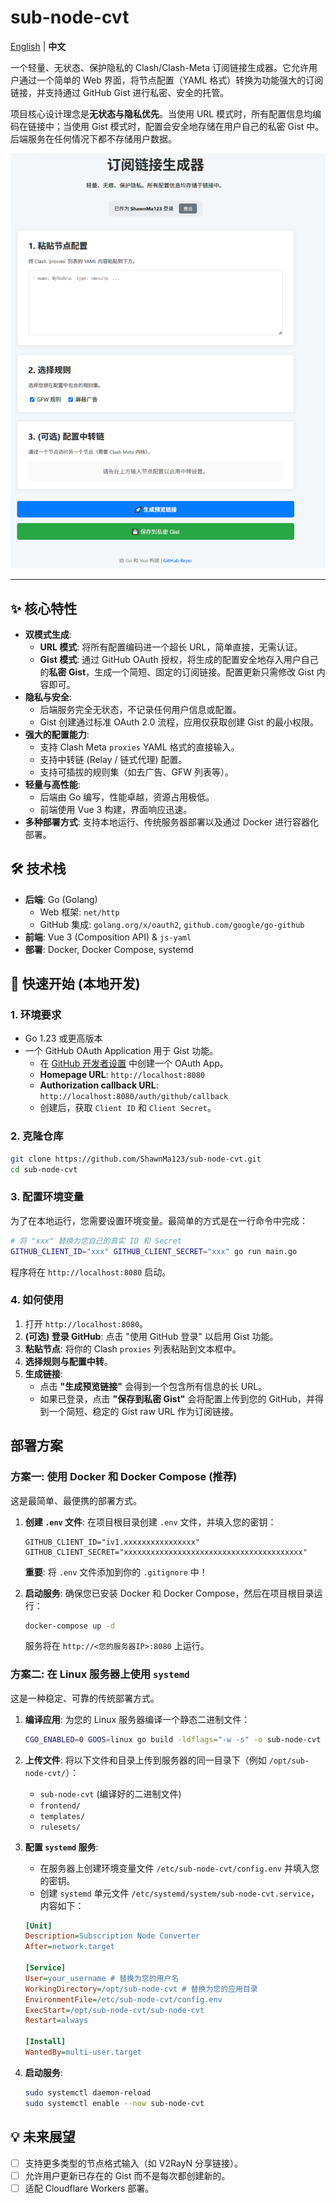 # sub-node-cvt

[English](./README.en.md) | **中文**

一个轻量、无状态、保护隐私的 Clash/Clash-Meta 订阅链接生成器。它允许用户通过一个简单的 Web 界面，将节点配置（YAML 格式）转换为功能强大的订阅链接，并支持通过 GitHub Gist 进行私密、安全的托管。

项目核心设计理念是**无状态与隐私优先**。当使用 URL 模式时，所有配置信息均编码在链接中；当使用 Gist 模式时，配置会安全地存储在用户自己的私密 Gist 中。后端服务在任何情况下都不存储用户数据。

![alt text](image-1.png)

---

## ✨ 核心特性

-   **双模式生成**:
    -   **URL 模式**: 将所有配置编码进一个超长 URL，简单直接，无需认证。
    -   **Gist 模式**: 通过 GitHub OAuth 授权，将生成的配置安全地存入用户自己的**私密 Gist**，生成一个简短、固定的订阅链接。配置更新只需修改 Gist 内容即可。
-   **隐私与安全**:
    -   后端服务完全无状态，不记录任何用户信息或配置。
    -   Gist 创建通过标准 OAuth 2.0 流程，应用仅获取创建 Gist 的最小权限。
-   **强大的配置能力**:
    -   支持 Clash Meta `proxies` YAML 格式的直接输入。
    -   支持中转链 (Relay / 链式代理) 配置。
    -   支持可插拔的规则集（如去广告、GFW 列表等）。
-   **轻量与高性能**:
    -   后端由 Go 编写，性能卓越，资源占用极低。
    -   前端使用 Vue 3 构建，界面响应迅速。
-   **多种部署方式**: 支持本地运行、传统服务器部署以及通过 Docker 进行容器化部署。

## 🛠️ 技术栈

-   **后端**: Go (Golang)
    -   Web 框架: `net/http`
    -   GitHub 集成: `golang.org/x/oauth2`, `github.com/google/go-github`
-   **前端**: Vue 3 (Composition API) & `js-yaml`
-   **部署**: Docker, Docker Compose, systemd

## 🚀 快速开始 (本地开发)

### 1. 环境要求

-   Go 1.23 或更高版本
-   一个 GitHub OAuth Application 用于 Gist 功能。
    -   在 [GitHub 开发者设置](https://github.com/settings/developers) 中创建一个 OAuth App。
    -   **Homepage URL**: `http://localhost:8080`
    -   **Authorization callback URL**: `http://localhost:8080/auth/github/callback`
    -   创建后，获取 `Client ID` 和 `Client Secret`。

### 2. 克隆仓库

```bash
git clone https://github.com/ShawnMa123/sub-node-cvt.git
cd sub-node-cvt
```

### 3. 配置环境变量

为了在本地运行，您需要设置环境变量。最简单的方式是在一行命令中完成：

```bash
# 将 "xxx" 替换为您自己的真实 ID 和 Secret
GITHUB_CLIENT_ID="xxx" GITHUB_CLIENT_SECRET="xxx" go run main.go
```
程序将在 `http://localhost:8080` 启动。

### 4. 如何使用

1.  打开 `http://localhost:8080`。
2.  **(可选) 登录 GitHub**: 点击 "使用 GitHub 登录" 以启用 Gist 功能。
3.  **粘贴节点**: 将你的 Clash `proxies` 列表粘贴到文本框中。
4.  **选择规则与配置中转**。
5.  **生成链接**:
    -   点击 **"生成预览链接"** 会得到一个包含所有信息的长 URL。
    -   如果已登录，点击 **"保存到私密 Gist"** 会将配置上传到您的 GitHub，并得到一个简短、稳定的 Gist raw URL 作为订阅链接。

## 部署方案

### 方案一: 使用 Docker 和 Docker Compose (推荐)

这是最简单、最便携的部署方式。

1.  **创建 `.env` 文件**:
    在项目根目录创建 `.env` 文件，并填入您的密钥：
    ```env
    GITHUB_CLIENT_ID="iv1.xxxxxxxxxxxxxxxx"
    GITHUB_CLIENT_SECRET="xxxxxxxxxxxxxxxxxxxxxxxxxxxxxxxxxxxxxxxx"
    ```
    **重要**: 将 `.env` 文件添加到你的 `.gitignore` 中！

2.  **启动服务**:
    确保您已安装 Docker 和 Docker Compose，然后在项目根目录运行：
    ```bash
    docker-compose up -d
    ```
    服务将在 `http://<您的服务器IP>:8080` 上运行。

### 方案二: 在 Linux 服务器上使用 `systemd`

这是一种稳定、可靠的传统部署方式。

1.  **编译应用**:
    为您的 Linux 服务器编译一个静态二进制文件：
    ```bash
    CGO_ENABLED=0 GOOS=linux go build -ldflags="-w -s" -o sub-node-cvt main.go
    ```

2.  **上传文件**:
    将以下文件和目录上传到服务器的同一目录下（例如 `/opt/sub-node-cvt/`）：
    -   `sub-node-cvt` (编译好的二进制文件)
    -   `frontend/`
    -   `templates/`
    -   `rulesets/`

3.  **配置 `systemd` 服务**:
    -   在服务器上创建环境变量文件 `/etc/sub-node-cvt/config.env` 并填入您的密钥。
    -   创建 `systemd` 单元文件 `/etc/systemd/system/sub-node-cvt.service`，内容如下：
    ```ini
    [Unit]
    Description=Subscription Node Converter
    After=network.target

    [Service]
    User=your_username # 替换为您的用户名
    WorkingDirectory=/opt/sub-node-cvt # 替换为您的应用目录
    EnvironmentFile=/etc/sub-node-cvt/config.env
    ExecStart=/opt/sub-node-cvt/sub-node-cvt
    Restart=always

    [Install]
    WantedBy=multi-user.target
    ```

4.  **启动服务**:
    ```bash
    sudo systemctl daemon-reload
    sudo systemctl enable --now sub-node-cvt
    ```

## 💡 未来展望

-   [ ] 支持更多类型的节点格式输入（如 V2RayN 分享链接）。
-   [ ] 允许用户更新已存在的 Gist 而不是每次都创建新的。
-   [ ] 适配 Cloudflare Workers 部署。
